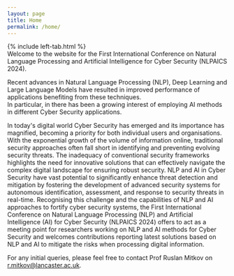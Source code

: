 ```yaml
---
layout: page
title: Home
permalink: /home/
---
```

{% include left-tab.html %}
<br>
Welcome to the website for the First International Conference on Natural Language Processing and Artificial Intelligence for Cyber Security (NLPAICS 2024).

Recent advances in Natural Language Processing (NLP), Deep Learning and Large Language Models have resulted in improved performance of applications benefiting from these techniques.  
In particular, in there has been a growing interest of employing AI methods in different Cyber Security applications.

In today's digital world Cyber Security has emerged and its importance has magnified, becoming a priority for both individual users and organisations.  With the exponential growth of the volume of information online, traditional security approaches often fall short in identifying and preventing evolving security threats. The inadequacy of conventional security frameworks highlights the need for innovative solutions that can effectively navigate the complex digital landscape for ensuring robust security. NLP and AI in Cyber Security have vast potential to significantly enhance threat detection and mitigation by fostering the development of advanced security systems for autonomous identification, assessment, and response to security threats in real-time. Recognising this challenge and the capabilities of NLP and AI approaches to fortify cyber security systems, the First International Conference on Natural Language Processing (NLP) and Artificial Intelligence (AI) for Cyber Security (NLPAICS 2024) offers to act as a meeting point for researchers working on NLP and AI methods for Cyber Security and welcomes contributions reporting latest solutions based on NLP and AI to mitigate the risks when processing digital information. 

For any initial queries, please feel free to contact Prof Ruslan Mitkov on r.mitkov@lancaster.ac.uk. 